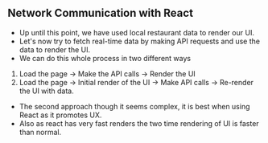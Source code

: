 ## Network Communication with React

- Up until this point, we have used local restaurant data to render our UI.
- Let's now try to fetch real-time data by making API requests and use the data to render the UI.
- We can do this whole process in two different ways

1. Load the page -> Make the API calls -> Render the UI
2. Load the page -> Initial render of the UI -> Make API calls -> Re-render the UI with data.

- The second approach though it seems complex, it is best when using React as it promotes UX.
- Also as react has very fast renders the two time rendering of UI is faster than normal.